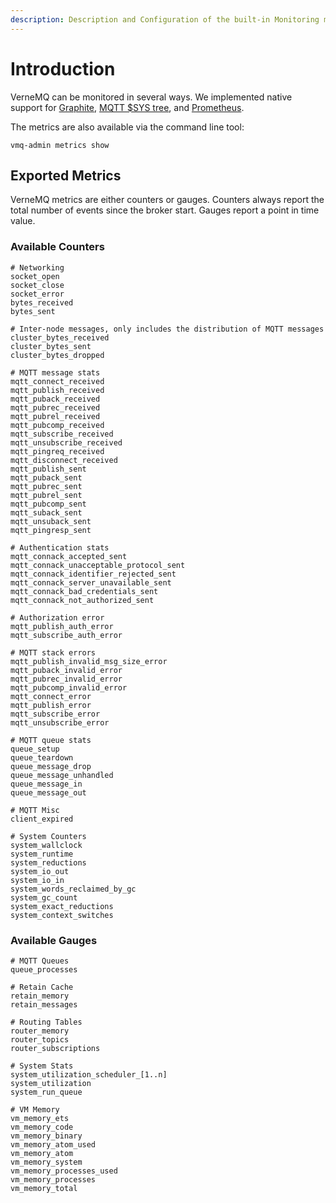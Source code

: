 ```yaml
---
description: Description and Configuration of the built-in Monitoring mechanism
---
```


# Introduction

VerneMQ can be monitored in several ways. We implemented native support for [Graphite](https://graphiteapp.org/), [MQTT $SYS tree](systree.md), and [Prometheus](http://prometheus.io).

The metrics are also available via the command line tool:

```text
vmq-admin metrics show
```

## Exported Metrics

VerneMQ metrics are either counters or gauges. Counters always report the total number of events since the broker start. Gauges report a point in time value.

### Available Counters

```text
# Networking
socket_open 
socket_close 
socket_error 
bytes_received 
bytes_sent 

# Inter-node messages, only includes the distribution of MQTT messages
cluster_bytes_received 
cluster_bytes_sent 
cluster_bytes_dropped 

# MQTT message stats
mqtt_connect_received 
mqtt_publish_received 
mqtt_puback_received 
mqtt_pubrec_received
mqtt_pubrel_received 
mqtt_pubcomp_received 
mqtt_subscribe_received 
mqtt_unsubscribe_received 
mqtt_pingreq_received 
mqtt_disconnect_received 
mqtt_publish_sent 
mqtt_puback_sent 
mqtt_pubrec_sent 
mqtt_pubrel_sent 
mqtt_pubcomp_sent
mqtt_suback_sent 
mqtt_unsuback_sent 
mqtt_pingresp_sent 

# Authentication stats
mqtt_connack_accepted_sent
mqtt_connack_unacceptable_protocol_sent
mqtt_connack_identifier_rejected_sent
mqtt_connack_server_unavailable_sent
mqtt_connack_bad_credentials_sent
mqtt_connack_not_authorized_sent

# Authorization error
mqtt_publish_auth_error 
mqtt_subscribe_auth_error 

# MQTT stack errors
mqtt_publish_invalid_msg_size_error 
mqtt_puback_invalid_error 
mqtt_pubrec_invalid_error 
mqtt_pubcomp_invalid_error 
mqtt_connect_error 
mqtt_publish_error
mqtt_subscribe_error 
mqtt_unsubscribe_error 

# MQTT queue stats
queue_setup 
queue_teardown 
queue_message_drop 
queue_message_unhandled 
queue_message_in 
queue_message_out 

# MQTT Misc
client_expired 

# System Counters
system_wallclock
system_runtime
system_reductions 
system_io_out 
system_io_in 
system_words_reclaimed_by_gc 
system_gc_count 
system_exact_reductions 
system_context_switches
```

### Available Gauges

```text
# MQTT Queues
queue_processes

# Retain Cache
retain_memory
retain_messages

# Routing Tables
router_memory
router_topics
router_subscriptions

# System Stats
system_utilization_scheduler_[1..n]
system_utilization
system_run_queue

# VM Memory
vm_memory_ets
vm_memory_code
vm_memory_binary
vm_memory_atom_used
vm_memory_atom
vm_memory_system
vm_memory_processes_used
vm_memory_processes
vm_memory_total
```

